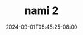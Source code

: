 --- 
title: "nami 2"
description: "   video bokep nami 2 premium durasi panjang new"
date: 2024-09-01T05:45:25-08:00
file_code: "mcna0i12tnde"
draft: false
cover: "yae0v1fjazuixozx.jpg"
tags: ["nami", "bokep-indo", "bokep-viral", "bokep-ig"]
length: 2479
fld_id: "1483427"
foldername: "Adenia"
categories: ["Adenia"]
views: 1
---